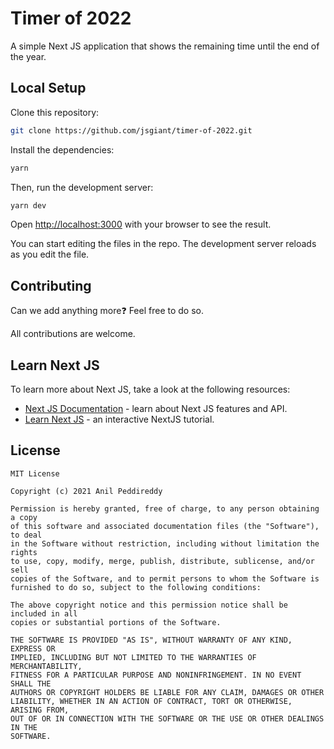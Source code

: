 # Timer of 2022

A simple Next JS application that shows the remaining time until the end of the year.

## Local Setup

Clone this repository:

```bash
git clone https://github.com/jsgiant/timer-of-2022.git
```

Install the dependencies:

```bash
yarn 
```

Then, run the development server:

```bash
yarn dev
```

Open [http://localhost:3000](http://localhost:3000) with your browser to see the result.

You can start editing the files in the repo. The development server reloads as you edit the file.

## Contributing

Can we add anything more❓ Feel free to do so. <br />

All contributions are welcome.

## Learn Next JS

To learn more about Next JS, take a look at the following resources:

- [Next JS Documentation](https://nextjs.org/docs) - learn about Next JS features and API.
- [Learn Next JS](https://nextjs.org/learn) - an interactive NextJS tutorial.

## License

```
MIT License

Copyright (c) 2021 Anil Peddireddy

Permission is hereby granted, free of charge, to any person obtaining a copy
of this software and associated documentation files (the "Software"), to deal
in the Software without restriction, including without limitation the rights
to use, copy, modify, merge, publish, distribute, sublicense, and/or sell
copies of the Software, and to permit persons to whom the Software is
furnished to do so, subject to the following conditions:

The above copyright notice and this permission notice shall be included in all
copies or substantial portions of the Software.

THE SOFTWARE IS PROVIDED "AS IS", WITHOUT WARRANTY OF ANY KIND, EXPRESS OR
IMPLIED, INCLUDING BUT NOT LIMITED TO THE WARRANTIES OF MERCHANTABILITY,
FITNESS FOR A PARTICULAR PURPOSE AND NONINFRINGEMENT. IN NO EVENT SHALL THE
AUTHORS OR COPYRIGHT HOLDERS BE LIABLE FOR ANY CLAIM, DAMAGES OR OTHER
LIABILITY, WHETHER IN AN ACTION OF CONTRACT, TORT OR OTHERWISE, ARISING FROM,
OUT OF OR IN CONNECTION WITH THE SOFTWARE OR THE USE OR OTHER DEALINGS IN THE
SOFTWARE.

```
